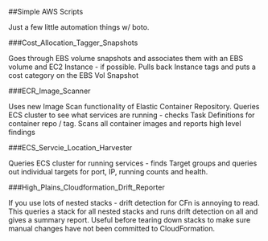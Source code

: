 ##Simple AWS Scripts

Just a few little automation things w/ boto.

###Cost_Allocation_Tagger_Snapshots

Goes through EBS volume snapshots and associates them with an EBS volume and EC2 Instance - if possible. Pulls back Instance tags and puts a cost category on the EBS Vol Snapshot

###ECR_Image_Scanner

Uses new Image Scan functionality of Elastic Container Repository. Queries ECS cluster to see what services are running - checks Task Definitions for container repo / tag. Scans all container images and reports high level findings

###ECS_Servcie_Location_Harvester

Queries ECS cluster for running services - finds Target groups and queries out individual targets for port, IP, running counts and health. 

###High_Plains_Cloudformation_Drift_Reporter

If you use lots of nested stacks - drift detection for CFn is annoying to read. This queries a stack for all nested stacks and runs drift detection on all and gives a summary report.  Useful before tearing down stacks to make sure manual changes have not been committed to CloudFormation.
